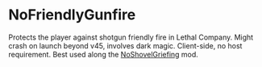 # NoFriendlyGunfire

Protects the player against shotgun friendly fire in Lethal Company. Might crash on launch beyond v45, involves dark magic. Client-side, no host requirement. Best used along the [NoShovelGriefing](https://thunderstore.io/c/lethal-company/p/Isophene/NoShovelGriefing/) mod.
